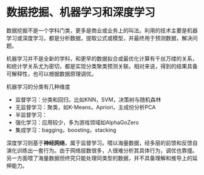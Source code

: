 数据挖掘、机器学习和深度学习
====
数据挖掘不是一个学科门类，更多是商业或业务上的叫法。利用的技术主要是机器学习或深度学习，都是分析数据，提取公式或模型，并最终用于预测数据，解决问题。

机器学习并不是全新的学科，和更早的数据拟合或最优化计算有千丝万缕的关系，和统计学关系尤为密切，都是实现分类聚类预测关联。相对来说，得到的结果具备可解释性，也可以根据数据原理调优。

机器学习的分类有几种维度

* 监督学习：分类和回归，比如KNN，SVM，决策树与随机森林
* 无监督学习：聚类，如K-Means，Apriori，主成份分析PCA
* 半监督学习：
* 强化学习：应用较少，多为游戏领域如AlphaGoZero
* 集成学习：bagging，boosting，stacking

深度学习则基于**神经网络**，属于监督学习。喂以海量数据，经多层的前馈和反馈自演化训练出一套行为。由于网络层数很多，人很难分析其具体行为，调优也靠撞。另一方面喂了海量数据但终究只能处理同类型的数据，并不具备理解和推导上的延伸能力。